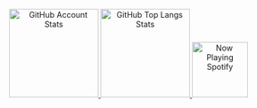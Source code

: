 <p align="center">
   <a href="#">
   <img 
      src="https://github-readme-stats.vercel.app/api?username=art5507&show_icons=true&bg_color=005151&border_color=00a3a3&text_color=ffffff&title_color=ffffff&icon_color=ffffff&border_radius=15" 
      alt="GitHub Account Stats"
      height="160"
      />
   </a>
   <a href="#">
   <img 
      src="https://github-readme-stats.vercel.app/api/top-langs/?username=art5507&show_icons=true&bg_color=005151&border_color=00a3a3&text_color=ffffff&title_color=ffffff&icon_color=ffffff&border_radius=15&layout=compact"
      alt="GitHub Top Langs Stats"
      height="160"
      />
   </a>
   <a href="#">
   <img 
      src="https://spotify-github-profile.kittinanx.com/api/view?uid=31cqft4dpapooqo4yjcmbscdl2ke&cover_image=true&theme=novatorem&show_offline=false&background_color=005151&interchange=false&bar_color=00a3a3&bar_color_cover=false"
      alt="Now Playing Spotify"
      height="100"
      />
   </a>
</p>
